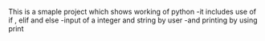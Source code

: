 This is a smaple project which shows working of python 
-it includes use of if , elif and else
-input of a integer and string by user
-and printing by using print